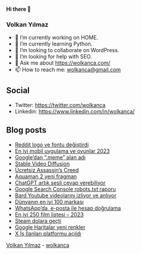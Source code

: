 #### Hi there 👋

### Volkan Yılmaz

- 🔭 I’m currently working on HOME.
- 🌱 I’m currently learning Python.
- 👯 I’m looking to collaborate on WordPress.
- 🤔 I’m looking for help with SEO.
- 💬 Ask me about https://wolkanca.com/
- 📫 How to reach me: wolkanca@gmail.com

## Social
- Twitter: https://twitter.com/wolkanca
- Linkedin: https://www.linkedin.com/in/wolkanca/



## Blog posts
<!-- BLOG-POST-LIST:START -->
- [Reddit logo ve fontu değiştirdi](https://wolkanca.com/reddit-logo-ve-fontu-degistirdi/)
- [En iyi mobil uygulama ve oyunlar 2023](https://wolkanca.com/en-iyi-mobil-uygulama-ve-oyunlar-2023/)
- [Google’dan “.meme” alan adı](https://wolkanca.com/googledan-meme-alan-adi/)
- [Stable Video Diffusion](https://wolkanca.com/stable-video-diffusion/)
- [Ücretsiz Assassin’s Creed](https://wolkanca.com/ucretsiz-assassins-creed/)
- [Aquaman 2 yeni fragman](https://wolkanca.com/aquaman-2-yeni-fragman/)
- [ChatGPT artık sesli cevap verebiliyor](https://wolkanca.com/chatgpt-artik-sesli-cevap-verebiliyor/)
- [Google Search Console robots.txt raporu](https://wolkanca.com/google-search-console-robots-txt-raporu/)
- [Bard Youtube videolarını izliyor ve anlıyor](https://wolkanca.com/bard-youtube-videolarini-izliyor-ve-anliyor/)
- [Dünyanın en iyi 100 markası](https://wolkanca.com/dunyanin-en-iyi-100-markasi/)
- [WhatsApp’da, e-posta ile hesap doğrulama](https://wolkanca.com/whatsappda-e-posta-ile-hesap-dogrulama/)
- [En iyi 250 film listesi – 2023](https://wolkanca.com/en-iyi-250-film-listesi-2023/)
- [Steam dolara geçti](https://wolkanca.com/steam-dolara-gecti/)
- [Google Haritalar yeni renkler](https://wolkanca.com/google-haritalar-yeni-renkler/)
- [X İş İlanları platformu açıldı](https://wolkanca.com/x-is-ilanlari-platformu-acildi/)
<!-- BLOG-POST-LIST:END -->


[Volkan Yılmaz](https://volkanyilmaz.com.tr/) - [wolkanca](https://wolkanca.com/)
